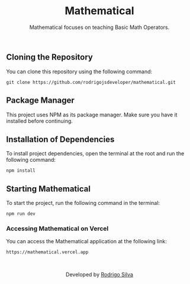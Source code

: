 <div align="center">
<h1>
  Mathematical
</h1>

<p>Mathematical focuses on teaching Basic Math Operators.</p>
</div>
<br/>

## Cloning the Repository

You can clone this repository using the following command:

```
git clone https://github.com/rodrigojsdeveloper/mathematical.git
```

## Package Manager

This project uses NPM as its package manager. Make sure you have it installed before continuing.

## Installation of Dependencies

To install project dependencies, open the terminal at the root and run the following command:

```
npm install
```

## Starting Mathematical

To start the project, run the following command in the terminal:

```
npm run dev
```

### Accessing Mathematical on Vercel

You can access the Mathematical application at the following link:

```
https://mathematical.vercel.app
```

<br/>
<p align="center">Developed by <a href="https://www.linkedin.com/in/rodrigo-de-jesus-silva/">Rodrigo Silva</a>
</p>
